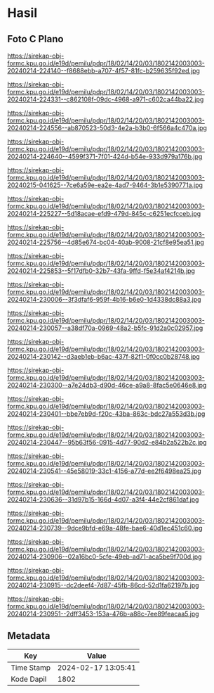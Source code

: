 # Hasil

## Foto C Plano

https://sirekap-obj-formc.kpu.go.id/e19d/pemilu/pdpr/18/02/14/20/03/1802142003003-20240214-224140--f8688ebb-a707-4f57-81fc-b259635f92ed.jpg

https://sirekap-obj-formc.kpu.go.id/e19d/pemilu/pdpr/18/02/14/20/03/1802142003003-20240214-224331--c862108f-09dc-4968-a971-c602ca44ba22.jpg

https://sirekap-obj-formc.kpu.go.id/e19d/pemilu/pdpr/18/02/14/20/03/1802142003003-20240214-224556--ab870523-50d3-4e2a-b3b0-6f566a4c470a.jpg

https://sirekap-obj-formc.kpu.go.id/e19d/pemilu/pdpr/18/02/14/20/03/1802142003003-20240214-224640--4599f371-7f01-424d-b54e-933d979a176b.jpg

https://sirekap-obj-formc.kpu.go.id/e19d/pemilu/pdpr/18/02/14/20/03/1802142003003-20240215-041625--7ce6a59e-ea2e-4ad7-9464-3b1e5390771a.jpg

https://sirekap-obj-formc.kpu.go.id/e19d/pemilu/pdpr/18/02/14/20/03/1802142003003-20240214-225227--5d18acae-efd9-479d-845c-c6251ecfcceb.jpg

https://sirekap-obj-formc.kpu.go.id/e19d/pemilu/pdpr/18/02/14/20/03/1802142003003-20240214-225756--4d85e674-bc04-40ab-9008-21cf8e95ea51.jpg

https://sirekap-obj-formc.kpu.go.id/e19d/pemilu/pdpr/18/02/14/20/03/1802142003003-20240214-225853--5f17dfb0-32b7-43fa-9ffd-f5e34af4214b.jpg

https://sirekap-obj-formc.kpu.go.id/e19d/pemilu/pdpr/18/02/14/20/03/1802142003003-20240214-230006--3f3dfaf6-959f-4b16-b6e0-1d4338dc88a3.jpg

https://sirekap-obj-formc.kpu.go.id/e19d/pemilu/pdpr/18/02/14/20/03/1802142003003-20240214-230057--a38df70a-0969-48a2-b5fc-91d2a0c02957.jpg

https://sirekap-obj-formc.kpu.go.id/e19d/pemilu/pdpr/18/02/14/20/03/1802142003003-20240214-230142--d3aeb1eb-b6ac-437f-82f1-0f0cc0b28748.jpg

https://sirekap-obj-formc.kpu.go.id/e19d/pemilu/pdpr/18/02/14/20/03/1802142003003-20240214-230300--a7e24db3-d90d-46ce-a9a8-8fac5e0646e8.jpg

https://sirekap-obj-formc.kpu.go.id/e19d/pemilu/pdpr/18/02/14/20/03/1802142003003-20240214-230401--bbe7eb9d-f20c-43ba-863c-bdc27a553d3b.jpg

https://sirekap-obj-formc.kpu.go.id/e19d/pemilu/pdpr/18/02/14/20/03/1802142003003-20240214-230447--95b63f56-0915-4d77-90d2-e84b2a522b2c.jpg

https://sirekap-obj-formc.kpu.go.id/e19d/pemilu/pdpr/18/02/14/20/03/1802142003003-20240214-230541--45e58019-33c1-4156-a77d-ee2f6498ea25.jpg

https://sirekap-obj-formc.kpu.go.id/e19d/pemilu/pdpr/18/02/14/20/03/1802142003003-20240214-230636--31d97b15-166d-4d07-a3f4-44e2cf861daf.jpg

https://sirekap-obj-formc.kpu.go.id/e19d/pemilu/pdpr/18/02/14/20/03/1802142003003-20240214-230739--9dce9bfd-e69a-48fe-bae6-40d1ec451c60.jpg

https://sirekap-obj-formc.kpu.go.id/e19d/pemilu/pdpr/18/02/14/20/03/1802142003003-20240214-230906--02a16bc0-5cfe-49eb-ad71-aca5be9f700d.jpg

https://sirekap-obj-formc.kpu.go.id/e19d/pemilu/pdpr/18/02/14/20/03/1802142003003-20240214-230915--dc2deef4-7d87-45fb-86cd-52d1fa62197b.jpg

https://sirekap-obj-formc.kpu.go.id/e19d/pemilu/pdpr/18/02/14/20/03/1802142003003-20240214-230951--2dff3453-153a-476b-a88c-7ee89feacaa5.jpg


## Metadata

| Key        | Value               |
| ---------- | ------------------- |
| Time Stamp | 2024-02-17 13:05:41 |
| Kode Dapil | 1802                |



